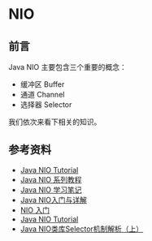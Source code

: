 # NIO

<!-- toc -->

## 前言
Java NIO 主要包含三个重要的概念：
* 缓冲区 Buffer
* 通道 Channel
* 选择器 Selector

我们依次来看下相关的知识。

## 参考资料
* [Java NIO Tutorial](http://tutorials.jenkov.com/java-nio/overview.html)
* [Java NIO 系列教程](http://ifeve.com/overview/)
* [Java NIO 学习笔记](http://blog.csdn.net/column/details/ck-nio.html)
* [Java NIO入门与详解](http://www.yangyong.me/java-nio%E5%85%A5%E9%97%A8%E4%B8%8E%E8%AF%A6%E8%A7%A3/)
* [NIO 入门](https://www.ibm.com/developerworks/cn/education/java/j-nio/index.html)
* [Java NIO Tutorial](https://avaldes.com/java-nio-tutorial/)
* [Java NIO类库Selector机制解析（上）](http://blog.csdn.net/haoel/article/details/2224055)
